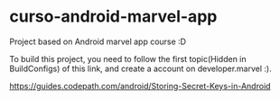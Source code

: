 # curso-android-marvel-app

Project based on Android marvel app course :D


To build this project, you need to follow the first topic(Hidden in BuildConfigs) of this link, and create a account on developer.marvel :).


https://guides.codepath.com/android/Storing-Secret-Keys-in-Android